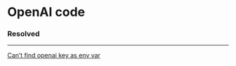 # OpenAI code

### Resolved

---

[Can’t find openai key as env var](OpenAI%20code%206270bc9091284be295e7b0ab46094d63/Can%E2%80%99t%20find%20openai%20key%20as%20env%20var%2075eb391a2240490fb9ee4a2d6b4e874e.md)